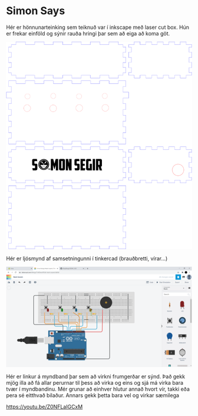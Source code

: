 # Simon Says

Hér er hönnunarteinking sem teiknuð var í inkscape með laser cut box. Hún er frekar einföld og sýnir rauða hringi þar sem að eiga að koma göt.

![Hönnunarteikning](Simon_says.png)

Hér er ljósmynd af samsetningunni í tinkercad (brauðbretti, vírar...)

![Tinkercad Simon Says](Tinkercad_Circuits.PNG)

Hér er linkur á myndband þar sem að virkni frumgerðar er sýnd. Það gekk mjög illa að fá allar perurnar til þess að virka og eins og sjá má virka bara tvær í myndbandinu. Mér grunar að einhver hlutur annað hvort vír, takki eða pera sé eitthvað bilaður. Annars gekk þetta bara vel og virkar sæmilega

https://youtu.be/Z0NFLaIGCxM

